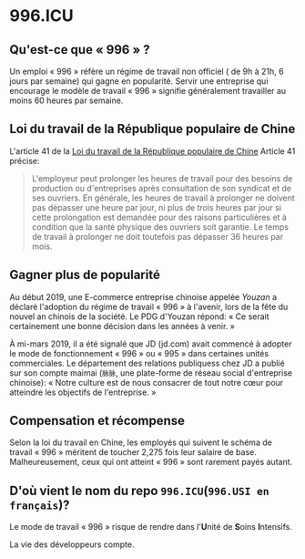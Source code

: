 996.ICU
===

## Qu'est-ce que « 996 » ?

Un emploi « 996 » réfère un régime de travail non officiel ( de 9h à 21h, 6 jours par semaine) qui gagne en popularité.
Servir une entreprise qui encourage le modèle de travail « 996 » signifie généralement travailler au moins 60 heures par semaine.

## Loi du travail de la République populaire de Chine
L'article 41 de la [Loi du travail de la République populaire de Chine](http://www.china.org.cn/living_in_china/abc/2009-07/15/content_18140508.htm) Article 41 précise:

> L'employeur peut prolonger les heures de travail pour des besoins de production ou d'entreprises après consultation de son syndicat et de ses ouvriers. En générale, les heures de travail à prolonger ne doivent pas dépasser une heure par jour, ni plus de trois heures par jour si cette prolongation est demandée pour des raisons particulières et à condition que la santé physique des ouvriers soit garantie. Le temps de travail à prolonger ne doit toutefois pas dépasser 36 heures par mois. 

## Gagner plus de popularité

Au début 2019, une E-commerce entreprise chinoise appelée _Youzan_ a déclaré l'adoption du régime de travail « 996 » à l'avenir, lors de la fête du nouvel an chinois de la société. Le PDG d'Youzan répond: « Ce serait certainement une bonne décision dans les années à venir. »

À mi-mars 2019, il a été signalé que JD (jd.com) avait commencé à adopter le mode de fonctionnement « 996 » ou « 995 » dans certaines unités commerciales. Le département des relations publiquess chez JD a publié sur son compte maimai (`脉脉`, une plate-forme de réseau social d'entreprise chinoise): « Notre culture est de nous consacrer de tout notre cœur pour atteindre les objectifs de l'entreprise. »

## Compensation et récompense

Selon la loi du travail en Chine, les employés qui suivent le schéma de travail « 996 » méritent de toucher 2,275 fois leur salaire de base. Malheureusement, ceux qui ont atteint « 996 » sont rarement payés autant.

## D'où vient le nom du repo `996.ICU`(`996.USI en français`)?

Le mode de travail « 996 » risque de rendre dans l'**U**nité de **S**oins **I**ntensifs.

La vie des développeurs compte.
